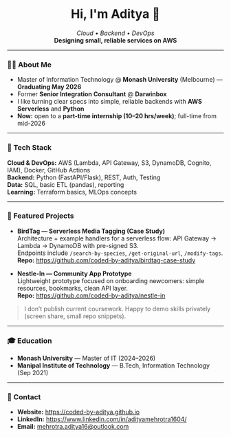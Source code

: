 <h1 align="center">Hi, I'm Aditya 👋</h1>
<p align="center">
  <em>Cloud • Backend • DevOps</em><br>
  <strong>Designing small, reliable services on AWS</strong>
</p>

---

### 👨‍💻 About Me
- Master of Information Technology @ **Monash University** (Melbourne) — **Graduating May 2026**
- Former **Senior Integration Consultant** @ **Darwinbox**
- I like turning clear specs into simple, reliable backends with **AWS Serverless** and **Python**
- **Now:** open to a **part-time internship (10–20 hrs/week)**; full-time from mid-2026

---

### 🔧 Tech Stack
**Cloud & DevOps:** AWS (Lambda, API Gateway, S3, DynamoDB, Cognito, IAM), Docker, GitHub Actions  
**Backend:** Python (FastAPI/Flask), REST, Auth, Testing  
**Data:** SQL, basic ETL (pandas), reporting  
**Learning:** Terraform basics, MLOps concepts

---

### 🚢 Featured Projects
- **BirdTag — Serverless Media Tagging (Case Study)**  
  Architecture + example handlers for a serverless flow: API Gateway → Lambda → DynamoDB with pre-signed S3.  
  Endpoints include `/search-by-species`, `/get-original-url`, `/modify-tags`.  
  **Repo:** https://github.com/coded-by-aditya/birdtag-case-study

- **Nestle-In — Community App Prototype**  
  Lightweight prototype focused on onboarding newcomers: simple resources, bookmarks, clean API layer.  
  **Repo:** https://github.com/coded-by-aditya/nestle-in

> I don’t publish current coursework. Happy to demo skills privately (screen share, small repo snippets).

---

### 🎓 Education
- **Monash University** — Master of IT (2024–2026)  
- **Manipal Institute of Technology** — B.Tech, Information Technology (Sep 2021)

---

### 🤝 Contact
- **Website:** https://coded-by-aditya.github.io  
- **LinkedIn:** https://www.linkedin.com/in/adityamehrotra1604/  
- **Email:** mehrotra.aditya16@outlook.com
